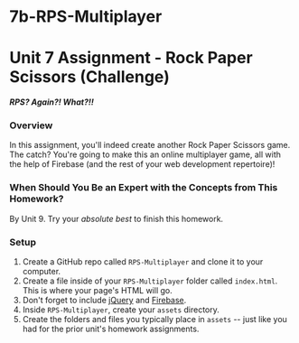 # 7b-RPS-Multiplayer

# Unit 7 Assignment - Rock Paper Scissors (Challenge)
**_RPS? Again?! What?!!_**

### Overview
In this assignment, you'll indeed create another Rock Paper Scissors game. The catch? You're going to make this an online multiplayer game, all with the help of Firebase (and the rest of your web development repertoire)!

### When Should You Be an Expert with the Concepts from This Homework?
By Unit 9. Try your _absolute best_ to finish this homework.

### Setup
1. Create a GitHub repo called `RPS-Multiplayer` and clone it to your computer.
2. Create a file inside of your `RPS-Multiplayer` folder called `index.html`. This is where your page's HTML will go.
3. Don't forget to include [jQuery](https://cdnjs.cloudflare.com/ajax/libs/jquery/3.2.1/jquery.min.js) and [Firebase](https://www.gstatic.com/firebasejs/live/3.0/firebase.js).
4. Inside `RPS-Multiplayer`, create your `assets` directory.
5. Create the folders and files you typically place in `assets` -- just like you had for the prior unit's homework assignments.
